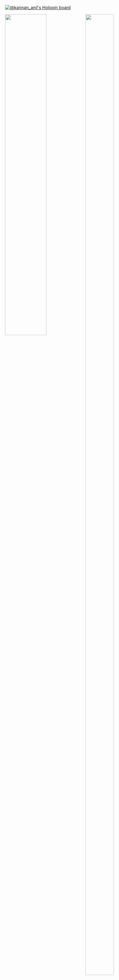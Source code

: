 [![@kannan_anil's Holopin board](https://holopin.me/kannan_anil)](https://holopin.io/@kannan_anil)

<img align = "left" width = "52%" src = "https://github-readme-stats.vercel.app/api?username=anil-muraleedharan&show_icons=true&theme=radical&count_private=true&include_all_commits=true" />

<img align = "left" width = "43%" height = "90%" src = "https://github-readme-stats.vercel.app/api/top-langs/?username=anil-muraleedharan&layout=compact&count_private=true" />
<!-- ### Hi there 👋 -->

<!--
**anil-muraleedharan/anil-muraleedharan** is a ✨ _special_ ✨ repository because its `README.md` (this file) appears on your GitHub profile.

Here are some ideas to get you started:

- 🔭 I’m currently working on ...
- 🌱 I’m currently learning ...
- 👯 I’m looking to collaborate on ...
- 🤔 I’m looking for help with ...
- 💬 Ask me about ...
- 📫 How to reach me: ...
- 😄 Pronouns: ...
- ⚡ Fun fact: ...
-->
